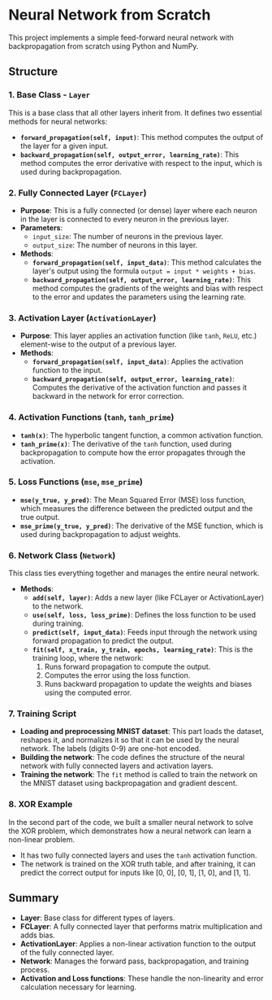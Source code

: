 # Neural Network from Scratch

This project implements a simple feed-forward neural network with backpropagation from scratch using Python and NumPy.

## Structure

### 1. **Base Class - `Layer`**
   This is a base class that all other layers inherit from. It defines two essential methods for neural networks:
   - **`forward_propagation(self, input)`**: This method computes the output of the layer for a given input.
   - **`backward_propagation(self, output_error, learning_rate)`**: This method computes the error derivative with respect to the input, which is used during backpropagation.

### 2. **Fully Connected Layer (`FCLayer`)**
   - **Purpose**: This is a fully connected (or dense) layer where each neuron in the layer is connected to every neuron in the previous layer.
   - **Parameters**:
     - `input_size`: The number of neurons in the previous layer.
     - `output_size`: The number of neurons in this layer.
   - **Methods**:
     - **`forward_propagation(self, input_data)`**: This method calculates the layer's output using the formula `output = input * weights + bias`.
     - **`backward_propagation(self, output_error, learning_rate)`**: This method computes the gradients of the weights and bias with respect to the error and updates the parameters using the learning rate.

### 3. **Activation Layer (`ActivationLayer`)**
   - **Purpose**: This layer applies an activation function (like `tanh`, `ReLU`, etc.) element-wise to the output of a previous layer.
   - **Methods**:
     - **`forward_propagation(self, input_data)`**: Applies the activation function to the input.
     - **`backward_propagation(self, output_error, learning_rate)`**: Computes the derivative of the activation function and passes it backward in the network for error correction.

### 4. **Activation Functions (`tanh`, `tanh_prime`)**
   - **`tanh(x)`**: The hyperbolic tangent function, a common activation function.
   - **`tanh_prime(x)`**: The derivative of the `tanh` function, used during backpropagation to compute how the error propagates through the activation.

### 5. **Loss Functions (`mse`, `mse_prime`)**
   - **`mse(y_true, y_pred)`**: The Mean Squared Error (MSE) loss function, which measures the difference between the predicted output and the true output.
   - **`mse_prime(y_true, y_pred)`**: The derivative of the MSE function, which is used during backpropagation to adjust weights.

### 6. **Network Class (`Network`)**
   This class ties everything together and manages the entire neural network.
   - **Methods**:
     - **`add(self, layer)`**: Adds a new layer (like FCLayer or ActivationLayer) to the network.
     - **`use(self, loss, loss_prime)`**: Defines the loss function to be used during training.
     - **`predict(self, input_data)`**: Feeds input through the network using forward propagation to predict the output.
     - **`fit(self, x_train, y_train, epochs, learning_rate)`**: This is the training loop, where the network:
       1. Runs forward propagation to compute the output.
       2. Computes the error using the loss function.
       3. Runs backward propagation to update the weights and biases using the computed error.

### 7. **Training Script**
   - **Loading and preprocessing MNIST dataset**: This part loads the dataset, reshapes it, and normalizes it so that it can be used by the neural network. The labels (digits 0-9) are one-hot encoded.
   - **Building the network**: The code defines the structure of the neural network with fully connected layers and activation layers.
   - **Training the network**: The `fit` method is called to train the network on the MNIST dataset using backpropagation and gradient descent.

### 8. **XOR Example**
   In the second part of the code, we built a smaller neural network to solve the XOR problem, which demonstrates how a neural network can learn a non-linear problem.
   - It has two fully connected layers and uses the `tanh` activation function.
   - The network is trained on the XOR truth table, and after training, it can predict the correct output for inputs like [0, 0], [0, 1], [1, 0], and [1, 1].

## Summary
- **Layer**: Base class for different types of layers.
- **FCLayer**: A fully connected layer that performs matrix multiplication and adds bias.
- **ActivationLayer**: Applies a non-linear activation function to the output of the fully connected layer.
- **Network**: Manages the forward pass, backpropagation, and training process.
- **Activation and Loss functions**: These handle the non-linearity and error calculation necessary for learning.
